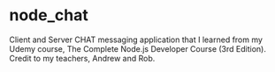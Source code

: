 # node_chat
Client and Server CHAT messaging application that I learned from my Udemy course, The Complete Node.js Developer Course (3rd Edition). Credit to my teachers, Andrew and Rob.
